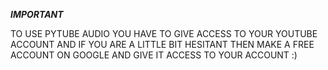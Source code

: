 ***********IMPORTANT***********

TO USE PYTUBE AUDIO YOU HAVE TO GIVE ACCESS TO YOUR YOUTUBE ACCOUNT AND IF YOU ARE A LITTLE BIT HESITANT THEN MAKE A FREE ACCOUNT ON GOOGLE AND GIVE IT ACCESS TO YOUR ACCOUNT :)
